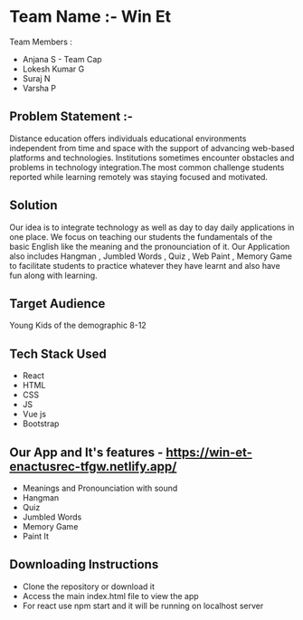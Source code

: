# Team Name :- Win Et 
Team Members : 
<ul>
  <li>Anjana S - Team Cap </li> 
  <li>Lokesh Kumar G </li> 
  <li>Suraj N </li>
  <li>Varsha P </li>
</ul>

## Problem Statement :-
Distance education offers individuals educational environments independent from time and space with the support of advancing web-based platforms and technologies. 
Institutions sometimes encounter obstacles and problems in technology integration.The most common challenge students reported while learning remotely was staying focused and motivated. 

## Solution
Our idea is to integrate technology as well as day to day daily applications in one place. We focus on teaching our students the fundamentals of the basic English like the meaning and the pronounciation of it. Our Application also includes Hangman , Jumbled Words , Quiz , Web Paint , Memory Game to facilitate students to practice whatever they have learnt and also have fun along with learning.

## Target Audience
Young Kids of the demographic 8-12

## Tech Stack Used
<ul>
  <li> React </li>
  <li> HTML </li>
  <li> CSS </li>
  <li> JS </li>
  <li> Vue js </li>
  <li> Bootstrap </li>
</ul>

## Our App and It's features - https://win-et-enactusrec-tfgw.netlify.app/
- Meanings and Pronounciation with sound
- Hangman
- Quiz
- Jumbled Words
- Memory Game
- Paint It

## Downloading Instructions
- Clone the repository or download it
- Access the main index.html file to view the app
- For react use npm start and it will be running on localhost server
